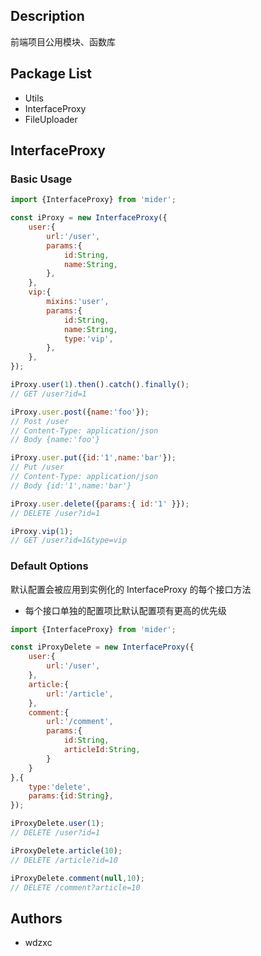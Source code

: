 ## Description
前端项目公用模块、函数库

## Package List

* Utils
* InterfaceProxy
* FileUploader

## InterfaceProxy
### Basic Usage
```javascript
import {InterfaceProxy} from 'mider';

const iProxy = new InterfaceProxy({
    user:{
        url:'/user',
        params:{
            id:String,
            name:String,
        },
    },
    vip:{
        mixins:'user',
        params:{
            id:String,
            name:String,
            type:'vip',
        },
    },
});

iProxy.user(1).then().catch().finally();
// GET /user?id=1

iProxy.user.post({name:'foo'});
// Post /user
// Content-Type: application/json
// Body {name:'foo'}

iProxy.user.put({id:'1',name:'bar'});
// Put /user
// Content-Type: application/json
// Body {id:'1',name:'bar'}

iProxy.user.delete({params:{ id:'1' }});
// DELETE /user?id=1

iProxy.vip(1);
// GET /user?id=1&type=vip
```

### Default Options
默认配置会被应用到实例化的 InterfaceProxy 的每个接口方法
- 每个接口单独的配置项比默认配置项有更高的优先级
```javascript
import {InterfaceProxy} from 'mider';

const iProxyDelete = new InterfaceProxy({
    user:{
        url:'/user',
    },
    article:{
        url:'/article',
    },
    comment:{
        url:'/comment',
        params:{
            id:String,
            articleId:String,
        }
    }
},{
    type:'delete',
    params:{id:String},
});

iProxyDelete.user(1);
// DELETE /user?id=1

iProxyDelete.article(10);
// DELETE /article?id=10

iProxyDelete.comment(null,10);
// DELETE /comment?article=10
```

## Authors
- wdzxc
